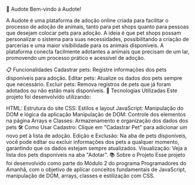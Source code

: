 🐾 Audote
Bem-vindo à Audote!

A Audote é uma plataforma de adoção online criada para facilitar o processo de adoção de animais, tanto para pet shops quanto para pessoas que desejam colocar pets para adoção. A ideia é que pet shops possam personalizar o sistema para suas necessidades, possibilitando a criação de parcerias e uma maior visibilidade para os animais disponíveis. A plataforma conecta facilmente adotantes a animais que precisam de um lar, promovendo um processo prático e acessível de adoção.

📋 Funcionalidades
Cadastrar pets: Registre informações dos pets disponíveis para adoção.
Editar pets: Atualize os dados dos pets sempre que necessário.
Excluir pets: Remova registros de pets que já foram adotados ou não estão mais disponíveis.
🚀 Tecnologias Utilizadas
Este projeto foi desenvolvido utilizando:

HTML: Estrutura do site
CSS: Estilos e layout
JavaScript: Manipulação do DOM e lógica da aplicação
Manipulação de DOM: Controle dos elementos na página
Arrays e Classes: Armazenamento e organização dos dados dos pets
🛠️ Como Usar
Cadastro: Clique em "Cadastrar Pet" para adicionar um novo pet à lista de adoção.
Edição e Exclusão: Na aba de pets disponíveis, você pode editar ou excluir informações dos pets a qualquer momento, garantindo que os dados estejam sempre atualizados.
Visualização: Veja a lista dos pets disponíveis na aba "Adotar".
📚 Sobre o Projeto
Esse projeto foi desenvolvido como parte do Módulo 2 do programa Programadores do Amanhã, com o objetivo de aplicar conceitos fundamentais de JavaScript, manipulação de DOM, arrays, classes e estilização com CSS.
